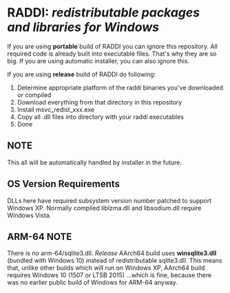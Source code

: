 # RADDI: *redistributable packages and libraries for Windows*

If you are using **portable** build of RADDI you can ignore this repository. All required code is already built into executable files. That's why they are so big. If you are using automatic installer, you can also ignore this.

If you are using **release** build of RADDI do following:

1. Determine appropriate platform of the raddi binaries you've downloaded or compiled
2. Download everything from that directory in this repository
3. Install msvc_redist_xxx.exe
4. Copy all .dll files into directory with your raddi executables
5. Done

## NOTE

This all will be automatically handled by installer in the future.

## OS Version Requirements

DLLs here have required subsystem version number patched to support Windows XP. Normally compiled liblzma.dll and libsodium.dll require Windows Vista.

## ARM-64 NOTE

There is no arm-64/sqlite3.dll. *Release* AArch64 build uses **winsqlite3.dll** (bundled with Windows 10) instead of redistributable sqlite3.dll. This means that, unlike other builds which will run on Windows XP, AArch64 build requires Windows 10 (1507 or LTSB 2015) ...which is fine, because there was no earlier public build of Windows for ARM-64 anyway.

